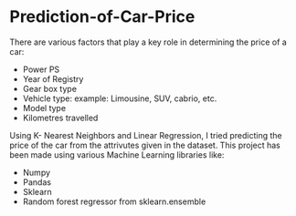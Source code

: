 # Prediction-of-Car-Price

There are various factors that play a key role in determining the price of a car:
- Power PS
- Year of Registry
- Gear box type
- Vehicle type: example: Limousine, SUV, cabrio, etc.
- Model type
- Kilometres travelled

Using K- Nearest Neighbors and Linear Regression, I tried predicting the price of the car from the attrivutes given in the dataset.
This project has been made using various Machine Learning libraries like:
- Numpy
- Pandas
- Sklearn
- Random forest regressor from sklearn.ensemble
